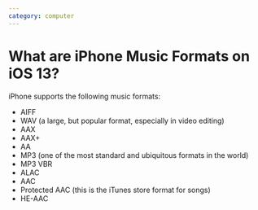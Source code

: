 ```yaml
---
category: computer
---
```

# What are iPhone Music Formats on iOS 13?

iPhone supports the following music formats:

- AIFF
- WAV (a large, but popular format, especially in video editing)
- AAX
- AAX+
- AA
- MP3 (one of the most standard and ubiquitous formats in the world)
- MP3 VBR
- ALAC
- AAC
- Protected AAC (this is the iTunes store format for songs)
- HE-AAC

